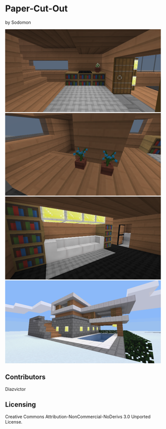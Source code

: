 # Paper-Cut-Out
by Sodomon

![Screenshot1](screenshot/screenshot_1.png)
![Screenshot2](screenshot/screenshot_2.png)
![Screenshot3](screenshot/screenshot_3.png)
![Screenshot4](screenshot/screenshot_4.png)

## Contributors
Diazvictor 

## Licensing
Creative Commons Attribution-NonCommercial-NoDerivs 3.0 Unported License.
